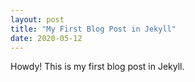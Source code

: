 ```yaml
---
layout: post
title: "My First Blog Post in Jekyll"
date: 2020-05-12
---
```


Howdy! This is my first blog post in Jekyll.
